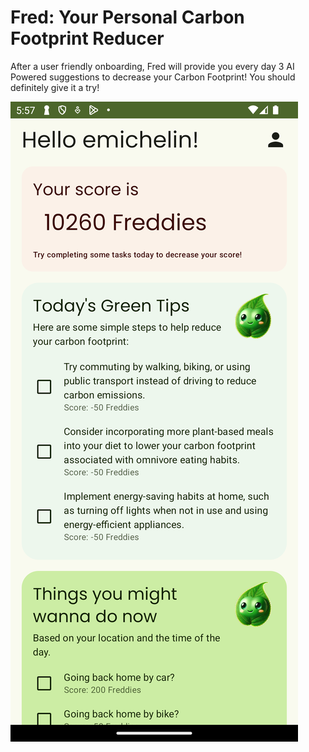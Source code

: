 # Fred: Your Personal Carbon **F**ootprint **Red**ucer


After a user friendly onboarding, Fred will provide you every day 3 AI Powered suggestions to decrease your Carbon Footprint! You should definitely give it a try!

![home_screen](./Screenshot_20241201_115131.png)
